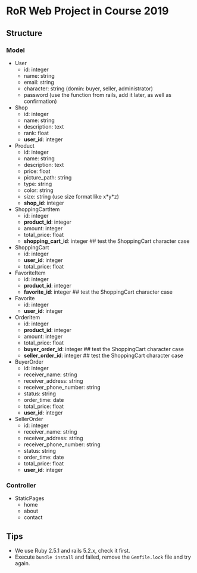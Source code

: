 # RoR Web Project in Course 2019

## Structure

### Model

- User
  - id: integer
  - name: string
  - email: string
  - character: string (domin: buyer, seller, administrator)
  - password (use the function from rails, add it later, as well as confirmation)
- Shop
  - id: integer
  - name: string
  - description: text
  - rank: float 
  - **user_id**: integer
- Product
  - id: integer
  - name: string
  - description: text
  - price: float
  - picture_path: string
  - type: string
  - color: string
  - size: string (use size format like x\*y\*z) 
  - **shop_id**: integer
- ShoppingCartItem
  - id: integer
  - **product_id**: integer
  - amount: integer
  - total_price: float
  - **shopping_cart_id**: integer \#\# test the ShoppingCart character case
- ShoppingCart
  - id: integer
  - **user_id**: integer
  - total_price: float
- FavoriteItem
  - id: integer
  - **product_id**: integer
  - **favorite_id**: integer \#\# test the ShoppingCart character case
- Favorite
  - id: integer
  - **user_id**: integer
- OrderItem
  - id: integer
  - **product_id**: integer
  - amount: integer
  - total_price: float
  - **buyer_order_id**: integer \#\# test the ShoppingCart character case
  - **seller_order_id**: integer \#\# test the ShoppingCart character case
- BuyerOrder
  - id: integer
  - receiver_name: string
  - receiver_address: string
  - receiver_phone_number: string
  - status: string
  - order_time: date
  - total_price: float
  - **user_id**: integer
- SellerOrder
  - id: integer
  - receiver_name: string
  - receiver_address: string
  - receiver_phone_number: string
  - status: string
  - order_time: date
  - total_price: float
  - **user_id**: integer

### Controller

- StaticPages
  - home
  - about
  - contact

## Tips

- We use Ruby 2.5.1 and rails 5.2.x, check it first.
- Execute `bundle install` and failed, remove the `Gemfile.lock` file and try again.